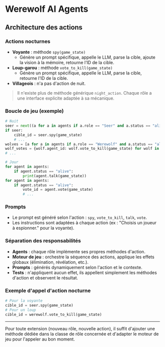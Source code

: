 # Werewolf AI Agents

## Architecture des actions

### Actions nocturnes
- **Voyante** : méthode `spy(game_state)`
    - Génère un prompt spécifique, appelle le LLM, parse la cible, ajoute la vision à la mémoire, retourne l'ID de la cible.
- **Loup-garou** : méthode `vote_to_kill(game_state)`
    - Génère un prompt spécifique, appelle le LLM, parse la cible, retourne l'ID de la cible.
- **Villageois** : n'a pas d'action de nuit.

> Il n'existe plus de méthode générique `night_action`. Chaque rôle a une interface explicite adaptée à sa mécanique.

### Boucle de jeu (exemple)
```python
# Nuit
seer = next((a for a in agents if a.role == "Seer" and a.status == "alive"), None)
if seer:
    cible_id = seer.spy(game_state)
    # ...
wolves = [a for a in agents if a.role == "Werewolf" and a.status == "alive"]
wolf_votes = {wolf.agent_id: wolf.vote_to_kill(game_state) for wolf in wolves}
# ...

# Jour
for agent in agents:
    if agent.status == "alive":
        print(agent.talk(game_state))
for agent in agents:
    if agent.status == "alive":
        vote_id = agent.vote(game_state)
        # ...
```

### Prompts
- Le prompt est généré selon l'action : `spy`, `vote_to_kill`, `talk`, `vote`.
- Les instructions sont adaptées à chaque action (ex : "Choisis un joueur à espionner." pour la voyante).

### Séparation des responsabilités
- **Agents** : chaque rôle implémente ses propres méthodes d'action.
- **Moteur de jeu** : orchestre la séquence des actions, applique les effets globaux (élimination, révélation, etc.).
- **Prompts** : générés dynamiquement selon l'action et le contexte.
- **Tests** : n'appliquent aucun effet, ils appellent simplement les méthodes d'action et observent le résultat.

### Exemple d'appel d'action nocturne
```python
# Pour la voyante
cible_id = seer.spy(game_state)
# Pour un loup
cible_id = werewolf.vote_to_kill(game_state)
```

---

Pour toute extension (nouveau rôle, nouvelle action), il suffit d'ajouter une méthode dédiée dans la classe de rôle concernée et d'adapter le moteur de jeu pour l'appeler au bon moment.
